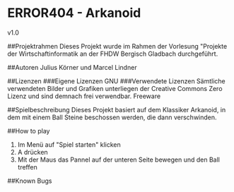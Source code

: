 ﻿# ERROR404 - Arkanoid
v1.0

##Projektrahmen
Dieses Projekt wurde im Rahmen der Vorlesung "Projekte der Wirtschaftinformatik an der FHDW Bergisch Gladbach durchgeführt.

##Autoren
Julius Körner und Marcel Lindner

##Lizenzen
###Eigene Lizenzen
GNU
###Verwendete Lizenzen
Sämtliche verwendeten Bilder und Grafiken unterliegen der Creative Commons Zero Lizenz und sind demnach frei verwendbar.
Freeware

##Spielbeschreibung
Dieses Projekt basiert auf dem Klassiker Arkanoid, in dem mit einem Ball Steine beschossen werden, die dann verschwinden.

##How to play
1. Im Menü auf "Spiel starten" klicken
2. A drücken
3. Mit der Maus das Pannel auf der unteren Seite bewegen und den Ball treffen

##Known Bugs



